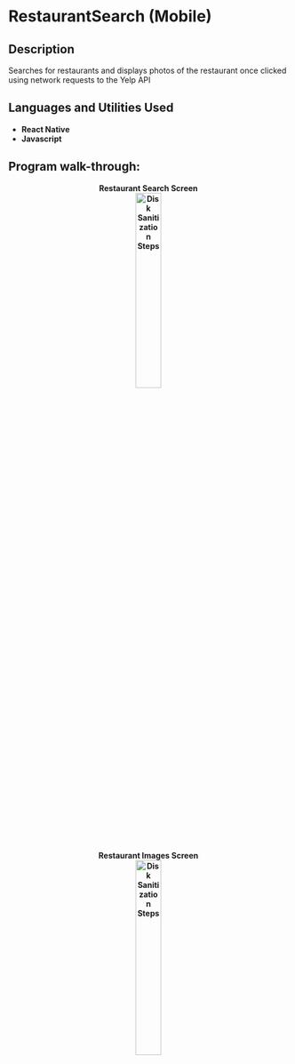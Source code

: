 # RestaurantSearch (Mobile)
<h2>Description</h2>
Searches for restaurants and displays photos of the restaurant once clicked using network requests to the Yelp API
<br />


<h2>Languages and Utilities Used</h2>

- <b>React Native</b> 
- <b>Javascript<b/>


<h2>Program walk-through:</h2>

<p align="center">
Restaurant Search Screen <br/>
<img src="https://i.imgur.com/pgqeH8J.png" height="30%" width="30%" alt="Disk Sanitization Steps"/>

<p align="center">
Restaurant Images Screen <br/>
<img src="https://i.imgur.com/Zttft4w.png" height="30%" width="30%" alt="Disk Sanitization Steps"/>
<br />
